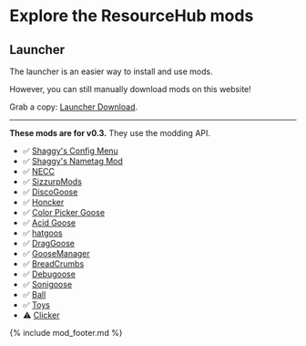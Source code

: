# Explore the ResourceHub mods

## Launcher

The launcher is an easier way to install and use mods.

However, you can still manually download mods on this website!

Grab a copy: [Launcher Download](https://github.com/DesktopGooseUnofficial/launcher/releases/latest).

---

**These mods are for v0.3.** They use the modding API.

* ✅ [Shaggy's Config Menu](../ShaggysConfigGUI.md)
* ✅ [Shaggy's Nametag Mod](../ShaggysNametagMod.md)
* ✅ [NECC](../NECC.md)
* ✅ [SizzurpMods](../SizzurpMods.md)
* ✅ [DiscoGoose](../DiscoGoose.md)
* ✅ [Honcker](../Honcker.md)
* ✅ [Color Picker Goose](../ColorPickerGoose.md)
* ✅ [Acid Goose](../AcidGoose.md)
* ✅ [hatgoos](../hatgoos.md)
* ✅ [DragGoose](../DragGoose.md)
* ✅ [GooseManager](../GooseManager.md)
* ✅ [BreadCrumbs](../BreadCrumbs.md)
* ✅ [Debugoose](../Debugoose.md)
* ✅ [Sonigoose](../Sonigoose.md)
* ✅ [Ball](../Ball.md)
* ✅ [Toys](../Toys.md)
* ⚠️ [Clicker](../Clicker.md)

{% include mod_footer.md %}
